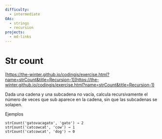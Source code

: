 ```yaml
---
difficulty:
  - intermediate
OAs:
  - strings
  - recursion
projects:
  - md-links
---
```


# Str count

[https://the-winter.github.io/codingjs/exercise.html?name=strCount&title=Recursion-1](https://the-winter.github.io/codingjs/exercise.html?name=strCount&title=Recursion-1)

Dada una cadena y una subcadena no vacía, calcula
recursivamente el número de veces que sub aparece
en la cadena, sin que las subcadenas se solapen.

Ejemplos

    strCount('gatovacagato', 'gato') → 2
    strCount('catcowcat', 'cow') → 1
    strCount('catcowcat', 'dog') → 0
